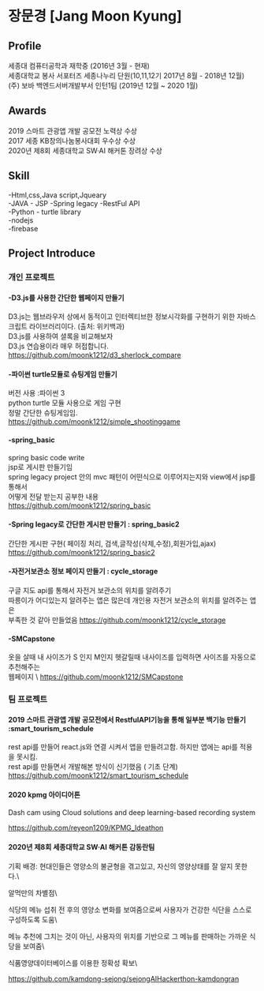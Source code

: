 # 장문경 [Jang Moon Kyung]
## Profile
세종대 컴퓨터공학과 재학중 (2016년 3월 - 현재) \
세종대학교 봉사 서포터즈 세종나누리 단원(10,11,12기 2017년 8월 - 2018년 12월)\
(주) 보바 백엔드서버개발부서 인턴1팀  (2019년 12월 ~ 2020 1월) 

## Awards
2019 스마트 관광앱 개발 공모전 노력상 수상 \
2017 세종 KB창의나눔봉사대회 우수상 수상 \
2020년 제8회 세종대학교 SW·AI 해커톤 장려상 수상

## Skill 
-Html,css,Java script,Jqueary\
-JAVA - JSP -Spring legacy -RestFul API\
-Python - turtle library\
-nodejs\
-firebase

## Project Introduce
### 개인 프로젝트
#### -D3.js를 사용한 간단한 웹페이지 만들기 
D3.js는 웹브라우저 상에서 동적이고 인터렉티브한 정보시각화를 구현하기 위한 자바스크립트 라이브러리이다. (출처: 위키백과)\
D3.js를 사용하여 셜록을 비교해보자\
D3.js 연습용이라 매우 허접합니다.\
https://github.com/moonk1212/d3_sherlock_compare

#### -파이썬 turtle모듈로 슈팅게임 만들기
버전 사용 :파이썬 3\
python turtle 모듈 사용으로 게임 구현\
정말 간단한 슈팅게임임.\
https://github.com/moonk1212/simple_shootinggame
#### -spring_basic
spring basic code write\
jsp로 게시판 만들기임\
spring legacy project 안의 mvc 패턴이 어떤식으로 이루어지는지와 view에서 jsp를 통해서\
어떻게 전달 받는지 공부한 내용\
https://github.com/moonk1212/spring_basic

#### -Spring legacy로 간단한 게시판 만들기 : spring_basic2
간단한 게시판 구현( 페이징 처리, 검색,글작성(삭제,수정),회원가입,ajax)\
https://github.com/moonk1212/spring_basic2

#### -자전거보관소 정보 페이지 만들기 :  cycle_storage
구글 지도 api를 통해서 자전거 보관소의 위치를 알려주기\
따릉이가 어디있는지 알려주는 앱은 많은데 개인용 자전거 보관소의 위치를 알려주는 앱은 \
부족한 것 같아 만들었음
https://github.com/moonk1212/cycle_storage

#### -SMCapstone
옷을 살때 내 사이즈가 S 인지 M인지 헷갈릴때 내사이즈를 입력하면 사이즈를 자동으로 추천해주는\
웹페이지 \ 
https://github.com/moonk1212/SMCapstone

### 팀 프로젝트
#### 2019 스마트 관광앱 개발 공모전에서 RestfulAPI기능을 통해 일부분 백기능 만들기 :smart_tourism_schedule
rest api를 만들어 react.js와 연결 시켜서 앱을 만들려고함. 하지만 앱에는 api를 적용을 못시킴.\
rest api를 만들면서 개발해본 방식이 신기했음 ( 기초 단계)\
https://github.com/moonk1212/smart_tourism_schedule

#### 2020 kpmg 아이디어톤 

Dash cam using Cloud solutions and deep learning-based recording system

https://github.com/reyeon1209/KPMG_Ideathon

#### 2020년 제8회 세종대학교 SW·AI 해커톤 감동란팀


기획 배경: 현대인들은 영양소의 불균형을 겪고있고, 자신의 영양상태를 잘 알지 못한다.\ 

알먹만의 차별점\ 

식당의 메뉴 섭취 전 후의 영양소 변화를 보여줌으로써 사용자가 건강한 식단을 스스로 구성하도록 도움\

메뉴 추천에 그치는 것이 아닌, 사용자의 위치를 기반으로 그 메뉴를 판매하는 가까운 식당을 보여줌\

식품영양데이터베이스를 이용한 정확성 확보\

https://github.com/kamdong-sejong/sejongAIHackerthon-kamdongran
